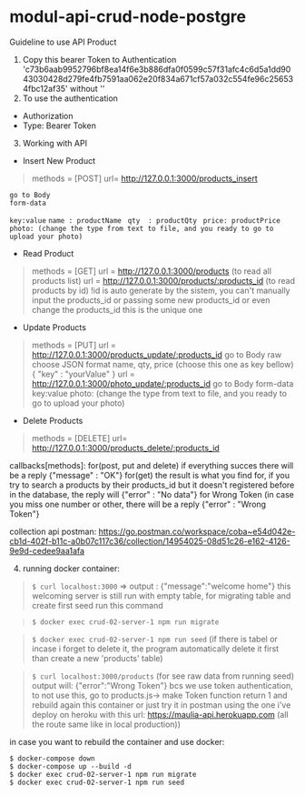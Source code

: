 # modul-api-crud-node-postgre

Guideline to use API Product
1. Copy this bearer Token to Authentication 'c73b6aab9952796bf8ea14f6e3b886dfa0f0599c57f31afc4c6d5a1dd9043030428d279fe4fb7591aa062e20f834a671cf57a032c554fe96c256534fbc12af35' without ''
2. To use the authentication 
- Authorization 
- Type: Bearer Token
3. Working with API 
- Insert New Product 
>methods = [POST] 
>url= http://127.0.0.1:3000/products_insert
```
go to Body 
form-data
```

``key:value``
``name : productName ``
``qty  : productQty ``
``price: productPrice ``
``photo: (change the type from text to file, and you ready to go to upload your photo)``

- Read Product
>methods = [GET] 
>url = http://127.0.0.1:3000/products (to read all products list) 
>url = http://127.0.0.1:3000/products/:products_id (to read products by id) 
!id is auto generate by the sistem, you can't manually input the products_id or passing some new products_id or even change the products_id this is the unique one


- Update Products 
>methods = [PUT] 
>url = http://127.0.0.1:3000/products_update/:products_id 
>go to Body
>raw 
>choose JSON format 
name, qty, price (choose this one as key bellow) 
{
"key" : "yourValue" 
}
>url = http://127.0.0.1:3000/photo_update/:products_id 
>go to Body 
>form-data
key:value
photo: (change the type from text to file, and you ready to go to upload your photo)

 	
- Delete Products 
>methods = [DELETE] 
>url= http://127.0.0.1:3000/products_delete/:products_id



callbacks[methods]: 
for(post, put and delete) if everything succes there will be a reply {"message" : "OK"}
for(get) the result is what you find for, if you try to search a products by their products_id but it doesn't registered before in the database, the reply will {"error" : "No data"}
for Wrong Token (in case you miss one number or other, there will be a reply {"error" : "Wrong Token"}



collection api postman: https://go.postman.co/workspace/coba~e54d042e-cb1d-402f-b11c-a0b07c117c36/collection/14954025-08d51c26-e162-4126-9e9d-cedee9aa1afa


4. running docker container: 

> ```$ curl localhost:3000``` => output :  {"message":"welcome home"}
this welcoming server is still run with empty table, for migrating table and create first seed run this command 

> ```$ docker exec crud-02-server-1 npm run migrate```

> ```$ docker exec crud-02-server-1 npm run seed```
(if there is tabel or incase i forget to delete it, the program automatically delete it first than create a new 'products' table) 

> ```$ curl localhost:3000/products``` 
(for see raw data from running seed) output will: {"error":"Wrong Token"} bcs we use token authentication, to not use this, go to products.js-> make Token function return 1 and rebuild again this container or just try it in postman using the one i've deploy on heroku with this url: https://maulia-api.herokuapp.com (all the route same like in local production))

in case you want to rebuild the container and use docker: 
```
$ docker-compose down
$ docker-compose up --build -d
$ docker exec crud-02-server-1 npm run migrate
$ docker exec crud-02-server-1 npm run seed
```
